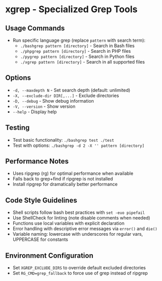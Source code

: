 # xgrep - Specialized Grep Tools

## Usage Commands
- Run specific language grep (replace `pattern` with search term):
  - `./bashgrep pattern [directory]` - Search in Bash files
  - `./phpgrep pattern [directory]` - Search in PHP files
  - `./pygrep pattern [directory]` - Search in Python files
  - `./xgrep pattern [directory]` - Search in all supported files

## Options
- `-d, --maxdepth N` - Set search depth (default: unlimited)
- `-X, --exclude-dir DIR[,...]` - Exclude directories
- `-D, --debug` - Show debug information
- `-V, --version` - Show version
- `--help` - Display help

## Testing
- Test basic functionality: `./bashgrep test ./test`
- Test with options: `./bashgrep -d 2 -X '' pattern [directory]`

## Performance Notes
- Uses ripgrep (rg) for optimal performance when available
- Falls back to grep+find if ripgrep is not installed
- Install ripgrep for dramatically better performance

## Code Style Guidelines
- Shell scripts follow bash best practices with `set -euo pipefail`
- Use ShellCheck for linting (note disable comments when needed)
- Functions use local variables with explicit declaration
- Error handling with descriptive error messages via `error()` and `die()`
- Variable naming: lowercase with underscores for regular vars, UPPERCASE for constants

## Environment Configuration
- Set `XGREP_EXCLUDE_DIRS` to override default excluded directories
- Set `RG_CMD=grep_fallback` to force use of grep instead of ripgrep